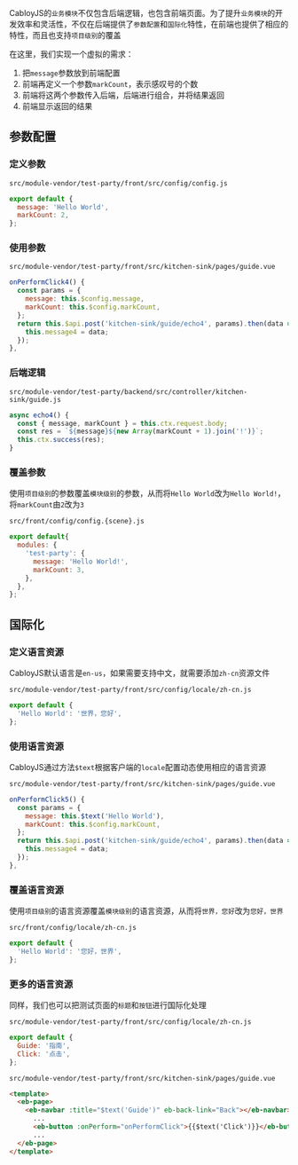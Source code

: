 CabloyJS的`业务模块`不仅包含后端逻辑，也包含前端页面。为了提升`业务模块`的开发效率和灵活性，不仅在后端提供了`参数配置`和`国际化`特性，在前端也提供了相应的特性，而且也支持`项目级别`的覆盖

在这里，我们实现一个虚拟的需求：
1. 把`message`参数放到前端配置
2. 前端再定义一个参数`markCount`，表示感叹号的个数
2. 前端将这两个参数传入后端，后端进行组合，并将结果返回
3. 前端显示返回的结果

## 参数配置

### 定义参数

`src/module-vendor/test-party/front/src/config/config.js`

``` javascript
export default {
  message: 'Hello World',
  markCount: 2,
};
```

### 使用参数

`src/module-vendor/test-party/front/src/kitchen-sink/pages/guide.vue`

``` javascript
onPerformClick4() {
  const params = {
    message: this.$config.message,
    markCount: this.$config.markCount,
  };
  return this.$api.post('kitchen-sink/guide/echo4', params).then(data => {
    this.message4 = data;
  });
},
```

### 后端逻辑

`src/module-vendor/test-party/backend/src/controller/kitchen-sink/guide.js`

``` javascript
async echo4() {
  const { message, markCount } = this.ctx.request.body;
  const res = `${message}${new Array(markCount + 1).join('!')}`;
  this.ctx.success(res);
}
```

### 覆盖参数

使用`项目级别`的参数覆盖`模块级别`的参数，从而将`Hello World`改为`Hello World!`，将`markCount`由`2`改为`3`

`src/front/config/config.{scene}.js`

``` javascript
export default{
  modules: {
    'test-party': {
      message: 'Hello World!',
      markCount: 3,
    },
  },
};
```

## 国际化

### 定义语言资源

CabloyJS默认语言是`en-us`，如果需要支持中文，就需要添加`zh-cn`资源文件

`src/module-vendor/test-party/front/src/config/locale/zh-cn.js`

``` javascript
export default {
  'Hello World': '世界，您好',
};
```

### 使用语言资源

CabloyJS通过方法`$text`根据客户端的`locale`配置动态使用相应的语言资源

`src/module-vendor/test-party/front/src/kitchen-sink/pages/guide.vue`

``` javascript
onPerformClick5() {
  const params = {
    message: this.$text('Hello World'),
    markCount: this.$config.markCount,
  };
  return this.$api.post('kitchen-sink/guide/echo4', params).then(data => {
    this.message4 = data;
  });
},
```

### 覆盖语言资源

使用`项目级别`的语言资源覆盖`模块级别`的语言资源，从而将`世界，您好`改为`您好，世界`

`src/front/config/locale/zh-cn.js`

``` javascript
export default {
  'Hello World': '您好，世界',
};
```

### 更多的语言资源

同样，我们也可以把测试页面的`标题`和`按钮`进行国际化处理

`src/module-vendor/test-party/front/src/config/locale/zh-cn.js`

``` javascript
export default {
  Guide: '指南',
  Click: '点击',
};
```

`src/module-vendor/test-party/front/src/kitchen-sink/pages/guide.vue`

``` html
<template>
  <eb-page>
    <eb-navbar :title="$text('Guide')" eb-back-link="Back"></eb-navbar>
      ...
      <eb-button :onPerform="onPerformClick">{{$text('Click')}}</eb-button>
      ...
  </eb-page>
</template>
```
